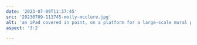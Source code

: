 ```yaml
---
date: '2023-07-09T11:37:45'
src: '20230709-113745-molly-mcclure.jpg'
alt: 'an iPad covered in paint, on a platform for a large-scale mural painting'
aspect: '3:2'

---
```

